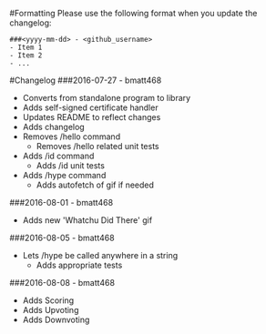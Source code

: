 #Formatting
Please use the following format when you update the changelog:
```
###<yyyy-mm-dd> - <github_username>
- Item 1
- Item 2
- ...
```

#Changelog
###2016-07-27 - bmatt468
- Converts from standalone program to library
- Adds self-signed certificate handler
- Updates README to reflect changes
- Adds changelog
- Removes /hello command
	- Removes /hello related unit tests
- Adds /id command
	- Adds /id unit tests
- Adds /hype command
	- Adds autofetch of gif if needed

###2016-08-01 - bmatt468
- Adds new 'Whatchu Did There' gif

###2016-08-05 - bmatt468
- Lets /hype be called anywhere in a string
	- Adds appropriate tests

###2016-08-08 - bmatt468
- Adds Scoring
- Adds Upvoting
- Adds Downvoting
